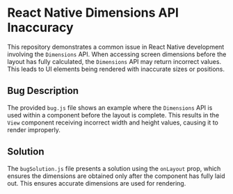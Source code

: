 # React Native Dimensions API Inaccuracy

This repository demonstrates a common issue in React Native development involving the `Dimensions` API.  When accessing screen dimensions before the layout has fully calculated, the `Dimensions` API may return incorrect values. This leads to UI elements being rendered with inaccurate sizes or positions.

## Bug Description
The provided `bug.js` file shows an example where the `Dimensions` API is used within a component before the layout is complete.  This results in the `View` component receiving incorrect width and height values, causing it to render improperly.

## Solution
The `bugSolution.js` file presents a solution using the `onLayout` prop, which ensures the dimensions are obtained only after the component has fully laid out. This ensures accurate dimensions are used for rendering.